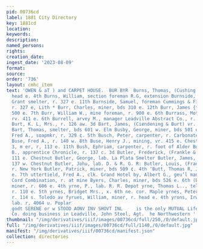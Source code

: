 ```yaml
---
pid: 00736cd
label: 1881 City Directory
key: 1881cd
location: 
keywords: 
description: 
named_persons: 
rights: 
creation_date: 
ingest_date: '2023-08-09'
format: 
source: 
order: '736'
layout: cmhc_item
text: 'OWEN & aT ) and CARPET HOUSE.  BUR BYR  Burns, Thomas, (Cushing & Burns) r.
  head e. 4th Burns, William, section foreman R.G, extension Burnside, Duncan, smelter
  Grant smelter, r. 327 e. 11th Burnside, Samuel, foreman Cummings & Finn’s Smelter,
  r. 327 e, Lith * Burr, Charles, miner, bds 310 e. 12th Burr, James {*., miner, r.
  500 e. 7th Burr, William W., mine foreman, r. 900 e. 6th Burrass, Motlie Miss, (col’d)
  rv. 411 e. 6th Burrell, arvey M., manager Leadville Abstract Co., r. 206 e. 7th
  Burt, K. L, Mrs., r. 126 aw. 3d Bart, James, (Ciendening & Burt) vr. 511 ¢. 7th
  Bart, Thomas, smelter, bds 601 w. Elm Busby, George, miner, bds 501 e. 4th Busch,
  Fred A., soapmkr, r. 329 ¢. 5th Busch, Peter, carpenter, r. Carbonate Hill nr. reservoir
  Buse, Fred A., r. 140 w. 8th Buse, Henry J., mining, vr. 415 e. Chestnut Bush, Charles
  3, m er, r, 113 e. 11th Bush, Ephriam, carpenter, r. foot of Alder Bushaw, Richard
  B., apprentice Chronicle, r. 137 c. 3d Butler, Frederick, (Frankle & Butler) r,
  111 e. Chestnut Butler, George, lab. La Plata Smelter Butler, James, saloon, vr.
  137 w. Chestnut Butler, Johu, lab. D. & R. G. R: Butler, Louis, (Frankle & Butler)
  r. New York Butler, Patrick, miner, bds 509 ¢. 4th ‘Butt, Thomas R, Jab. r. 415
  e. 7th uttertield, Fred A., clk. Grand Hotel by, Albert G., geu’l manager Silver
  Cord Combination, r. at mine Byers, Charles, miner, bds 526 e. 6th (Byrne, Michael,
  miner, r. 606 e. 4th yrne, P., lab. R. R. Depot yrne, Thomas L.., telloe City Bank,
  r. 110 e. 5th yrnes, Bridget Mrs., x. 6th ne. cor. Maple yrnes, Peter, painter,
  r. 114 s. Toledo av fyrues, William, miner, r. head e. 4th yrons, Irwin, (col’d)
  lab. r, 4064 u. Poplar                                                                  |
  godt SERENE or w STOOD AONV INV SHOVT INL     is the only MUTUAL Life Insurance
  Co. doing business in Leadville, John Steel, Agt.  he Northwestern '
thumbnail: "/img/derivatives/iiif/images/00736cd/full/250,/0/default.jpg"
full: "/img/derivatives/iiif/images/00736cd/full/1140,/0/default.jpg"
manifest: "/img/derivatives/iiif/00736cd/manifest.json"
collection: directories
---
```

